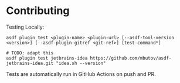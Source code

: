# Contributing

Testing Locally:

```shell
asdf plugin test <plugin-name> <plugin-url> [--asdf-tool-version <version>] [--asdf-plugin-gitref <git-ref>] [test-command*]

# TODO: adapt this
asdf plugin test jetbrains-idea https://github.com/mbutov/asdf-jetbrains-idea.git "idea.sh --version"
```

Tests are automatically run in GitHub Actions on push and PR.
